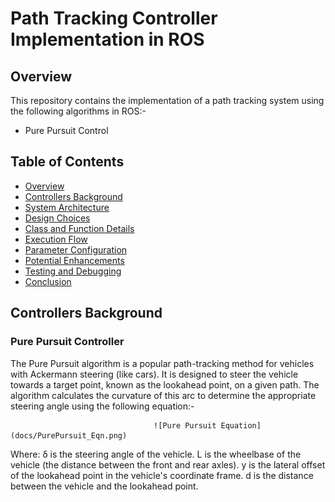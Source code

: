 # Path Tracking Controller Implementation in ROS

## Overview
This repository contains the implementation of a path tracking system using the following algorithms in ROS:-
- Pure Pursuit Control

## Table of Contents
- [Overview](#overview)
- [Controllers Background](#controller-background)
- [System Architecture](#system-architecture)
- [Design Choices](#design-choices)
- [Class and Function Details](#class-and-function-details)
- [Execution Flow](#execution-flow)
- [Parameter Configuration](#parameter-configuration)
- [Potential Enhancements](#potential-enhancements)
- [Testing and Debugging](#testing-and-debugging)
- [Conclusion](#conclusion)

## Controllers Background

### Pure Pursuit Controller

The Pure Pursuit algorithm is a popular path-tracking method for vehicles with Ackermann steering (like cars). It is designed to steer the vehicle towards a target point, known as the lookahead point, on a given path. The algorithm calculates the curvature of this arc to determine the appropriate steering angle using the following equation:-

                                    ![Pure Pursuit Equation](docs/PurePursuit_Eqn.png)
Where:
    δ is the steering angle of the vehicle.
    L is the wheelbase of the vehicle (the distance between the front and rear axles).
    y is the lateral offset of the lookahead point in the vehicle's coordinate frame.
    d is the distance between the vehicle and the lookahead point.

